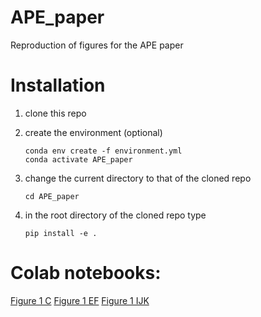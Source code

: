 # APE_paper
Reproduction of figures for the APE paper


# Installation

1. clone this repo

2. create the environment (optional)

    ```
    conda env create -f environment.yml
    conda activate APE_paper
    ```

3. change the current directory to that of the cloned repo

    ```
    cd APE_paper
    ```

4. in the root directory of the cloned repo type

    ```
    pip install -e .
    ```

# Colab notebooks:
[Figure 1 C](https://colab.research.google.com/github/HernandoMV/APE_paper/blob/main/doc/figures_notebooks/Figure_1_C.ipynb)
[Figure 1 EF](https://colab.research.google.com/github/HernandoMV/APE_paper/blob/main/doc/figures_notebooks/Figure_1_EF.ipynb)
[Figure 1 IJK](https://colab.research.google.com/github/HernandoMV/APE_paper/blob/main/doc/figures_notebooks/Figure_1_IJK.ipynb)




